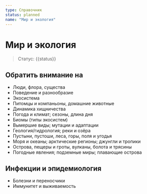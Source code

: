 ```yaml
---
type: Справочник
status: planned
name: "Мир и экология"
---
```


# Мир и экология

> Статус: {{status}}

## Обратить внимание на
- Люди, флора, существа
- Поведение и разнообразие
- Экосистема
- Питомцы и компаньоны, домашние животные
- Динамика хищничества
- Погода и климат; сезоны, длина дня
- Биомы (типы экосистем)
- Вымершие виды; мутации и адаптации
- Геология/гидрология; реки и озёра
- Пустыни, пустоши, леса, горы, поля и угодья
- Моря и океаны; арктические регионы; джунгли и тропики
- Острова, пещеры и гроты, вулканы, болота и трясины
- Погодные явления; подземные миры; плавающие острова

## Инфекции и эпидемиология
- Болезни и переносчики
- Иммунитет и выживаемость

